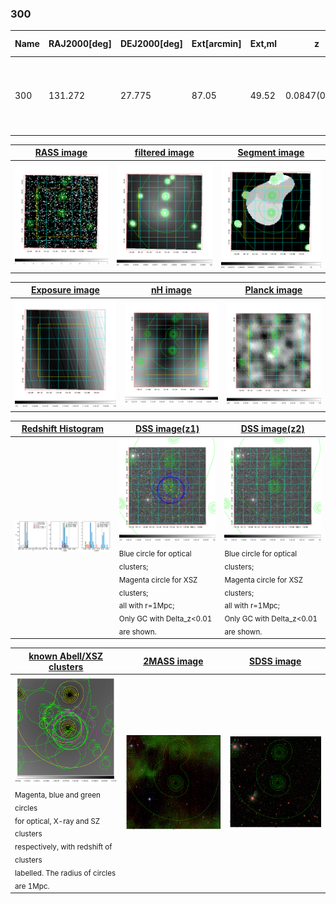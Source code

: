 <div STYLE="page-break-after: always;"></div>

### 300

|Name|RAJ2000[deg]|DEJ2000[deg] |Ext[arcmin]| Ext,ml | z | z_src| C|GC(XSZ,Delta_z<0.01)| GC(OPT,Delta_z<0.01)|GC| R_sig[arcmin] | R500[arcmin] | R500[Mpc]| CRsig[c/s] | CR500[c/s] |L500[1E44 erg/s]|F500[1E-12 erg/s/cm^2]| M500[1E14 Msun]|Tx[keV]|Cnt_sig|Beta|Rc[arcmin]|Comment|Alias|
|---|---|---|---|---|---|------|---|--------|---------|----------|---|---|---|---|---|---|---|---|---|---|---|---|---|---|
|300| 131.272| 27.775| 87.05| 49.52| 0.0847(0.005)| z1, z_xsz| B| L03| N, RM, W| A, C, F20, L03, N, SPI, W| 12.700| 8.095| 0.772| 0.138(0.070)| 0.130(0.066)| 0.406(0.169)| 2.280(0.950)| 1.42(0.30)| 2.73(0.36)| 40.8| 0.667(-0.124+0.201)| 4.046(-1.501+2.050)| -| t723|

|[RASS image](../image/300/300_img.pdf)|[filtered image](../image/300/300_fil.pdf)|[Segment image](../image/300/300_seg.pdf)|
|-------------------|--------------------|-------------------|
| <img src="../image/300/300_img.png" width="300">  | <img src="../image/300/300_fil.png" width="300">   | <img src="../image/300/300_seg.png" width="300">  |

|[Exposure image](../image/300/300_mex.pdf)| [nH image](../image/300/300_nh.pdf)| [Planck image](../image/300/300_p.pdf)|
|-------------------|--------------------|-------------------|
|<img src="../image/300/300_mex.png" width="300">   | <img src="../image/300/300_nh.png" width="300">    | <img src="../image/300/300_p.png" width="300"> |

|[Redshift Histogram](../image/300/300_zg.pdf) | [DSS image(z1)](../image/300/300_dss_z1.pdf)      |  [DSS image(z2)](../image/300/300_dss_z2.pdf)    |
|-------------------|--------------------|-------------------|
|<img src="../image/300/300_zg.png" width="300"> |<img src="../image/300/300_dss_z1.png" width="300"> <sub><br>Blue circle for optical clusters; <br>Magenta circle for XSZ clusters; <br>all with r=1Mpc; <br>Only GC with Delta_z<0.01 are shown. </sub>| <img src="../image/300/300_dss_z2.png" width="300"><sub><br>Blue circle for optical clusters; <br>Magenta circle for XSZ clusters; <br>all with r=1Mpc; <br>Only GC with Delta_z<0.01 are shown. </sub> |

|[known Abell/XSZ clusters](../image/300/300_gc.pdf) | [2MASS image](../image/300/300_2mass.pdf)      |[SDSS image](../image/300/300_sdss.pdf)   |
|-------------------|-------------------|-------------------|
|<img src=../image/300/300_gc.png width="300"> <br><sub>Magenta, blue and green circles <br>for optical, X-ray and SZ clusters <br>respectively, with redshift of clusters <br>labelled. The radius of circles <br>are 1Mpc.</sub>|<img src="../image/300/300_2mass.png" width="300">  | <img src="../image/300/300_sdss.png" width="300">  |




